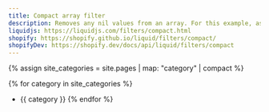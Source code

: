 ```yaml
---
title: Compact array filter
description: Removes any nil values from an array. For this example, assume site.pages is an array of content pages for a website, and some of these pages have an attribute called category that specifies their content category. If we map those categories to an array, some of the array items might be nil if any pages do not have a category attribute.
liquidjs: https://liquidjs.com/filters/compact.html
shopify: https://shopify.github.io/liquid/filters/compact/
shopifyDev: https://shopify.dev/docs/api/liquid/filters/compact
---
```

{% assign site_categories = site.pages | map: "category" | compact %}

{% for category in site_categories %}
- {{ category }}
{% endfor %}